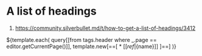 

# A list of headings

1. https://community.silverbullet.md/t/how-to-get-a-list-of-headings/3412

${template.each( query[[from tags.header where _.page == editor.getCurrentPage()]], template.new[==[ * [[${ref}|${name}]] ]==] )}